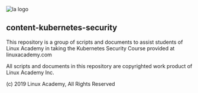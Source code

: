 ![la logo](https://user-images.githubusercontent.com/42839573/67322755-818e9400-f4df-11e9-97c1-388bf357353d.png)

## content-kubernetes-security

This repository is a group of scripts and documents to assist students of Linux Academy in taking the Kubernetes Security Course provided at linuxacademy.com

All scripts and documents in this repository are copyrighted work product of Linux Academy Inc.

(c) 2019 Linux Academy, All Rights Reserved
